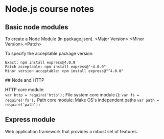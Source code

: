 # Node.js course notes

## Basic node modules


To create a Node Module (in package.json).
\<Major Version\>.\<Minor Version\>.\<Patch\>

To specify the acceptable package version:
```
Exact: npm install express@4.0.0
Patch acceptable: npm install express@"~4.0.0"
Minor version acceptable: npm install express@"^4.0.0"
```


## Node and HTTP

HTTP core module:  <br>
`var http = require('http');`
File system core module ():
`var fs = require('fs');`
Path core module: Make OS's independent paths
`var path = require('path');`


## Express module

Web application framework that provides a robust set of features.



